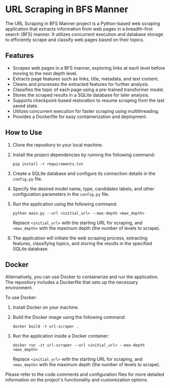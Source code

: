 # URL Scraping in BFS Manner

The URL Scraping in BFS Manner project is a Python-based web scraping application that extracts information from web pages in a breadth-first search (BFS) manner. It utilizes concurrent execution and database storage to efficiently scrape and classify web pages based on their topics.

## Features

- Scrapes web pages in a BFS manner, exploring links at each level before moving to the next depth level.
- Extracts page features such as links, title, metadata, and text content.
- Cleans and processes the extracted features for further analysis.
- Classifies the topic of each page using a pre-trained transformer model.
- Stores the scraped results in a SQLite database for later analysis.
- Supports checkpoint-based restoration to resume scraping from the last saved state.
- Utilizes concurrent execution for faster scraping using multithreading.
- Provides a Dockerfile for easy containerization and deployment.

## How to Use

1. Clone the repository to your local machine.
2. Install the project dependencies by running the following command:

   ```
   pip install -r requirements.txt
   ```

3. Create a SQLite database and configure its connection details in the `config.py` file.
4. Specify the desired model name, type, candidates labels, and other configuration parameters in the `config.py` file.
5. Run the application using the following command:

   ```
   python main.py --url <initial_url> --max-depth <max_depth>
   ```

   Replace `<initial_url>` with the starting URL for scraping, and `<max_depth>` with the maximum depth (the number of levels to scrape).
   
6. The application will initiate the web scraping process, extracting features, classifying topics, and storing the results in the specified SQLite database.

## Docker

Alternatively, you can use Docker to containerize and run the application. The repository includes a Dockerfile that sets up the necessary environment.

To use Docker:

1. Install Docker on your machine.
2. Build the Docker image using the following command:

   ```
   docker build -t url-scraper .
   ```

3. Run the application inside a Docker container:

   ```
   docker run -it url-scraper --url <initial_url> --max-depth <max_depth>
   ```

   Replace `<initial_url>` with the starting URL for scraping, and `<max_depth>` with the maximum depth (the number of levels to scrape).

Please refer to the code comments and configuration files for more detailed information on the project's functionality and customization options.